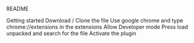 README

Getting started
Download / Clone the file
Use google chrome and type chrome://extensions in the extensions
Allow Developer mode
Press load unpacked and search for the file
Activate the plugin
